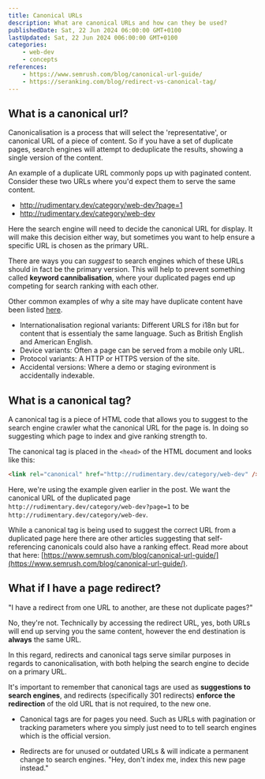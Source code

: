 ```yaml
---
title: Canonical URLs
description: What are canonical URLs and how can they be used?
publishedDate: Sat, 22 Jun 2024 06:00:00 GMT+0100
lastUpdated: Sat, 22 Jun 2024 006:00:00 GMT+0100
categories:
    - web-dev
    - concepts
references:
    - https://www.semrush.com/blog/canonical-url-guide/
    - https://seranking.com/blog/redirect-vs-canonical-tag/
---
```


## What is a canonical url?

Canonicalisation is a process that will select the 'representative', or canonical URL of a piece of content. So if you have a set of duplicate pages, search engines will attempt to deduplicate the results, showing a single version of the content.

An example of a duplicate URL commonly pops up with paginated content. Consider these two URLs where you'd expect them to serve the same content.

- http://rudimentary.dev/category/web-dev?page=1
- http://rudimentary.dev/category/web-dev

Here the search engine will need to decide the canonical URL for display. It will make this decision either way, but sometimes you want to help ensure a specific URL is chosen as the primary URL.

There are ways you can *suggest* to search engines which of these URLs should in fact be the primary version. This will help to prevent something called **keyword cannibalisation**, where your duplicated pages end up competing for search ranking with each other.

Other common examples of why a site may have duplicate content have been listed [here](https://developers.google.com/search/docs/crawling-indexing/canonicalization).

- Internationalisation regional variants: Different URLS for i18n but for content that is essentialy the same language. Such as British English and American English.
- Device variants: Often a page can be served from a mobile only URL.
- Protocol variants: A HTTP or HTTPS version of the site.
- Accidental versions: Where a demo or staging evironment is accidentally indexable.

## What is a canonical tag?

A canonical tag is a piece of HTML code that allows you to suggest to the search engine crawler what the canonical URL for the page is. In doing so suggesting which page to index and give ranking strength to.

The canonical tag is placed in the ```<head>``` of the HTML document and looks like this:

```html
<link rel="canonical" href="http://rudimentary.dev/category/web-dev" />
```

Here, we're using the example given earlier in the post. We want the canonical URL of the duplicated page `http://rudimentary.dev/category/web-dev?page=1` to be `http://rudimentary.dev/category/web-dev`.

While a canonical tag is being used to suggest the correct URL from a duplicated page here there are other articles suggesting that self-referencing canonicals could also have a ranking effect. Read more about that here: [https://www.semrush.com/blog/canonical-url-guide/](https://www.semrush.com/blog/canonical-url-guide/).

## What if I have a page redirect?

"I have a redirect from one URL to another, are these not duplicate pages?"

No, they're not. Technically by accessing the redirect URL, yes, both URLs will end up serving you the same content, however the end destination is **always** the same URL.

In this regard, redirects and canonical tags serve similar purposes in regards to canonicalisation, with both helping the search engine to decide on a primary URL.

It's important to remember that canonical tags are used as **suggestions to search engines**, and redirects (specifically 301 redirects) **enforce the redirection** of the old URL that is not required, to the new one.

- Canonical tags are for pages you need. Such as URLs with pagination or tracking parameters where you simply just need to to tell search engines which is the official version.

- Redirects are for unused or outdated URLs & will indicate a permanent change to search engines. "Hey, don't index me, index this new page instead."
